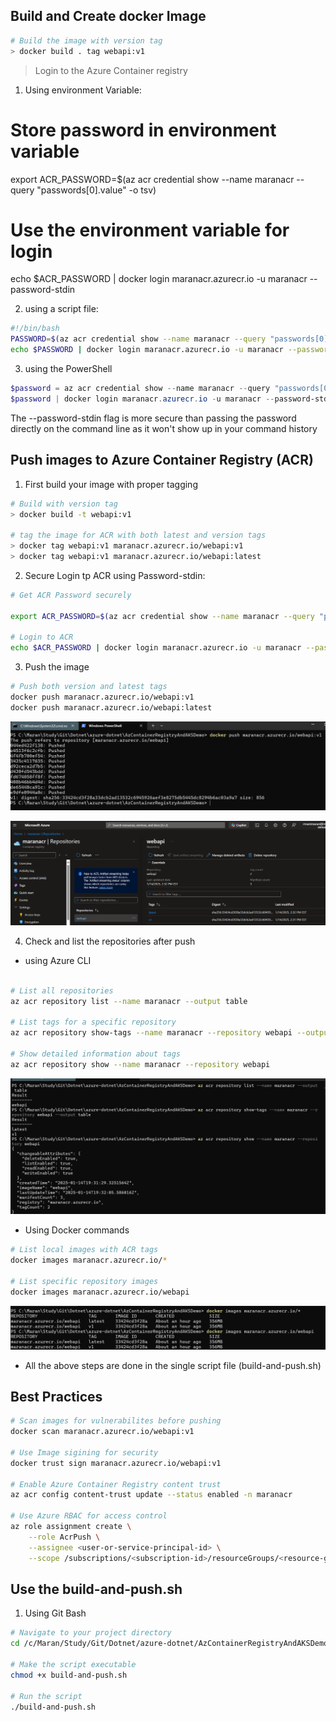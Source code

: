 ## Build and Create docker Image
```bash
# Build the image with version tag
> docker build . tag webapi:v1
```

> Login to the Azure Container registry

1. Using environment Variable:
# Store password in environment variable
export ACR_PASSWORD=$(az acr credential show --name maranacr --query "passwords[0].value" -o tsv)

# Use the environment variable for login
echo $ACR_PASSWORD | docker login maranacr.azurecr.io -u maranacr --password-stdin

2. using a script file:
```bash
#!/bin/bash
PASSWORD=$(az acr credential show --name maranacr --query "passwords[0].value" -o tsv)
echo $PASSWORD | docker login maranacr.azurecr.io -u maranacr --password-stdin
```
3. using the PowerShell
```powershell
$password = az acr credential show --name maranacr --query "passwords[0].value" -o tsv
$password | docker login maranacr.azurecr.io -u maranacr --password-stdin

```
The --password-stdin flag is more secure than passing the password directly on the command line as it won't show up in your command history

## Push images to Azure Container Registry (ACR)

1. First build your image with proper tagging

```bash
# Build with version tag
> docker build -t webapi:v1

# tag the image for ACR with both latest and version tags
> docker tag webapi:v1 maranacr.azurecr.io/webapi:v1
> docker tag webapi:v1 maranacr.azurecr.io/webapi:latest
```
2. Secure Login tp ACR using Password-stdin:

```bash
# Get ACR Password securely

export ACR_PASSWORD=$(az acr credential show --name maranacr --query "passwords[0].value" -o tsv)

# Login to ACR
echo $ACR_PASSWORD | docker login maranacr.azurecr.io -u maranacr --password-stdin

```
3. Push the image

```bash
# Push both version and latest tags
docker push maranacr.azurecr.io/webapi:v1
docker push maranacr.azurecr.io/webapi:latest

```


![alt text](image.png)

![alt text](image-3.png)

4. Check and list the repositories after push
 - using Azure CLI
```bash

# List all repositories
az acr repository list --name maranacr --output table

# List tags for a specific repository
az acr repository show-tags --name maranacr --repository webapi --output table

# Show detailed information about tags
az acr repository show --name maranacr --repository webapi

```
![alt text](image-1.png)

- Using Docker commands
```bash
# List local images with ACR tags
docker images maranacr.azurecr.io/*

# List specific repository images
docker images maranacr.azurecr.io/webapi
```
![alt text](image-2.png)

- All the above steps are done in the single script file (build-and-push.sh)

## Best Practices 
```bash
# Scan images for vulnerabilites before pushing
docker scan maranacr.azurecr.io/webapi:v1

# Use Image sigining for security
docker trust sign maranacr.azurecr.io/webapi:v1

# Enable Azure Container Registry content trust
az acr config content-trust update --status enabled -n maranacr

# Use Azure RBAC for access control
az role assignment create \
    --role AcrPush \
    --assignee <user-or-service-principal-id> \
    --scope /subscriptions/<subscription-id>/resourceGroups/<resource-group>/providers/Microsoft.ContainerRegistry/registries/maranacr

```

## Use the build-and-push.sh
 1. Using Git Bash
 ```bash
 # Navigate to your project directory
cd /c/Maran/Study/Git/Dotnet/azure-dotnet/AzContainerRegistryAndAKSDemo

# Make the script executable
chmod +x build-and-push.sh

# Run the script
./build-and-push.sh
```